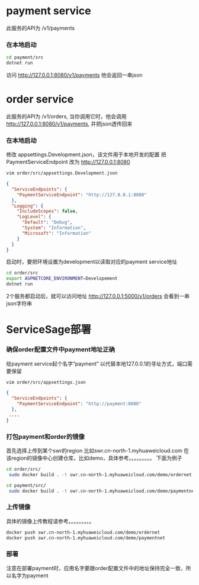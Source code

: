 

# payment service
此服务的API为 /v1/payments

### 在本地启动
```sh
cd payment/src
dotnet run
```

访问 http://127.0.0.1:8080/v1/payments 他会返回一串json

# order service
此服务的API为 /v1/orders, 当你调用它时，他会调用 http://127.0.0.1:8080/v1/payments, 并把json透传回来

### 在本地启动
修改 appsettings.Development.json，该文件用于本地开发的配置
把 PaymentServiceEndpoint 改为 http://127.0.0.1:8080
```sh
vim order/src/appsettings.Development.json
```
```json
{
  "ServiceEndpoints": {
    "PaymentServiceEndpoint": "http://127.0.0.1:8080"
  },
  "Logging": {
    "IncludeScopes": false,
    "LogLevel": {
      "Default": "Debug",
      "System": "Information",
      "Microsoft": "Information"
    }
  }
}
```

启动时，要把环境设置为development以读取对应的payment service地址
```sh
cd order/src
export ASPNETCORE_ENVIRONMENT=Developement
dotnet run

```

2个服务都启动后，就可以访问地址  http://127.0.0.1:5000/v1/orders 会看到一串json字符串



# ServiceSage部署
### 确保order配置文件中payment地址正确
给payment service起个名字“payment” 以代替本地127.0.0.1的寻址方式，端口需要保留
```sh
vim order/src/appsettings.json
```
```json
{
  "ServiceEndpoints": {
    "PaymentServiceEndpoint": "http://payment:8080"
  },
 ....
}

```
### 打包payment和order的镜像
首先选择上传到某个swr的region 比如swr.cn-north-1.myhuaweicloud.com
在该region的镜像中心创建仓库，比如demo，具体参考。。。。。。。。。
下面为例子
```sh
cd order/src/
 sudo docker build . -t swr.cn-north-1.myhuaweicloud.com/demo/ordernet
```

```sh
cd payment/src/
 sudo docker build . -t swr.cn-north-1.myhuaweicloud.com/demo/paymentnet
```

### 上传镜像
具体的镜像上传教程请参考。。。。。。。。。
```sh
docker push swr.cn-north-1.myhuaweicloud.com/demo/ordernet
docker push swr.cn-north-1.myhuaweicloud.com/demo/paymentnet
```

### 部署
注意在部署payment时，应用名字要跟order配置文件中的地址保持完全一致，所以名字为payment
